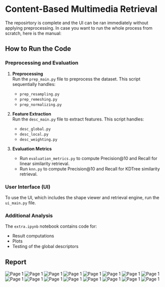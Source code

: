 # Content-Based Multimedia Retrieval
The reposirtory is complete and the UI can be ran immediately without applying preprocessing.
In case you want to run the whole process from scratch, here is the manual:
## How to Run the Code

### Preprocessing and Evaluation
1. **Preprocessing**  
   Run the `prep_main.py` file to preprocess the dataset. This script sequentially handles:  
   - `prep_resampling.py`  
   - `prep_remeshing.py`  
   - `prep_normalizing.py`  

2. **Feature Extraction**  
   Run the `desc_main.py` file to extract features. This script handles:  
   - `desc_global.py`  
   - `desc_local.py`  
   - `desc_weighting.py`  

3. **Evaluation Metrics**  
   - Run `evaluation_metrics.py` to compute Precision@10 and Recall for linear similarity retrieval.  
   - Run `knn.py` to compute Precision@10 and Recall for KDTree similarity retrieval.

### User Interface (UI)
To use the UI, which includes the shape viewer and retrieval engine, run the `ui_main.py` file.

### Additional Analysis
The `extra.ipynb` notebook contains code for:  
- Result computations  
- Plots  
- Testing of the global descriptors  

## Report
![Page 1](./documentation/report_images/report_MR_page-0001.jpg)
![Page 1](./documentation/report_images/report_MR_page-0002.jpg)
![Page 1](./documentation/report_images/report_MR_page-0003.jpg)
![Page 1](./documentation/report_images/report_MR_page-0004.jpg)
![Page 1](./documentation/report_images/report_MR_page-0005.jpg)
![Page 1](./documentation/report_images/report_MR_page-0006.jpg)
![Page 1](./documentation/report_images/report_MR_page-0007.jpg)
![Page 1](./documentation/report_images/report_MR_page-0008.jpg)
![Page 1](./documentation/report_images/report_MR_page-0009.jpg)
![Page 1](./documentation/report_images/report_MR_page-0010.jpg)
![Page 1](./documentation/report_images/report_MR_page-0011.jpg)
![Page 1](./documentation/report_images/report_MR_page-0012.jpg)
![Page 1](./documentation/report_images/report_MR_page-0013.jpg)
![Page 1](./documentation/report_images/report_MR_page-0014.jpg)
![Page 1](./documentation/report_images/report_MR_page-0015.jpg)
![Page 1](./documentation/report_images/report_MR_page-0016.jpg)
